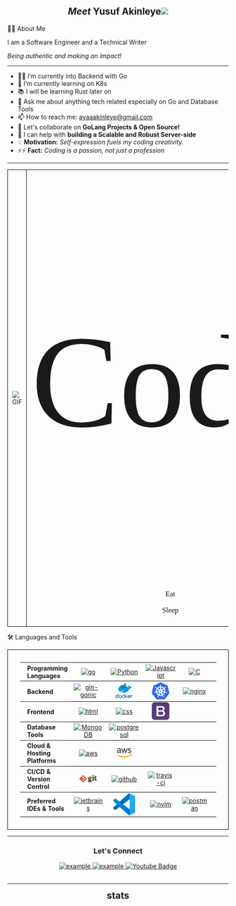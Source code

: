 <!DOCTYPE html>
<html>

<head>
  <meta charset="UTF-8">
</head>

<body>
  <h2 align="center"><em>Meet</em> Yusuf Akinleye<img width="30px"
      src="https://raw.githubusercontent.com/iampavangandhi/iampavangandhi/master/gifs/Hi.gif"></h2>
      
  :man_technologist: About Me
  <div align="left">
    <p font-size="20px">I am a Software Engineer and a Technical Writer </p>
    <p><em>Being authentic and making an impact!</em></p>
  </div>
  <hr>
  <ul text-align="left">
    <li>👨‍💻 I’m currently into Backend with Go</li>
    <li>🌱 I’m currently learning on K8s</li>
    <li>📚 I will be learning Rust later on</li>
    <li>💬 Ask me about anything tech related especially on Go and Database Tools</li>
    <li>📫 How to reach me: <a href="mailto:ayaaakinleye@gmail.com">ayaaakinleye@gmail.com</a></li>
    <li>👯 Let's collaborate on <b>GoLang Projects & Open Source!</b></li>
    <li>🤝 I can help with <b>building a Scalable and Robust Server-side</b></li>
    <li>💡 <b>Motivation:</b> <em>Self-expression fuels my coding creativity.</em></li>
    <li>⚡⚡ <b>Fact:</b><em> Coding is a passion, not just a profession</em></li>
  </ul>
  <hr>
  <table style="margin: 0 auto;border-collapse: collapse;">
    <tr>
      <td style="	text-align: center;width: 50%;padding: 10px; border: 1px solid black;"><img
          src="https://media.giphy.com/media/Ah3zHH7hvsSB2/giphy.gif" alt="GIF"></td>
      <td style="text-align: center;width: 70%;padding: 10px;border: 1px solid black;font-family: 'Dancing Script', cursive;
  font-size: larger;">
        <p style="font-size:300px;">Code</p>
        <p>Eat</p>
        <p>Sleep</p>
      </td>
    </tr>
  </table>
  <link href="https://fonts.googleapis.com/css2?family=Dancing+Script&display=swap" rel="stylesheet">


:hammer_and_wrench: Languages and Tools
<table style=" border: 1px solid black; padding:2em 2em; border-collapse: collapse">
    <tr style="border-bottom: 1px solid black;" align="center">
    </tr>
    <tr style="border-bottom: 1px solid black;" align="center">
      <th align="left" style="padding-left: 1rem;">Programming Languages</th>
      <td><a href="https://go.dev/" target="blank">
          <img src="https://upload.wikimedia.org/wikipedia/commons/0/05/Go_Logo_Blue.svg" alt="go" height="40">
        </a></td>
      <td><a href="https://www.python.org/" target="blank">
          <img src="https://www.python.org/static/community_logos/python-logo-master-v3-TM.png" alt="Python"
            height="40">
        </a></td>
      <td><a href="https://www.ecma-international.org/publications-and-standards/standards/ecma-262/" target="blank">
          <img src="https://upload.wikimedia.org/wikipedia/commons/9/99/Unofficial_JavaScript_logo_2.svg"
            alt="Javascript" height="40">
        </a></td>
      <td><a href="https://www.iso.org/standard/74528.html" target="blank">
          <img src="https://cdn.iconscout.com/icon/free/png-512/c-programming-569564.png" alt="C" height="40">
        </a></td>
    </tr>
    <tr style="border-bottom: 1px solid black;" align="center">
      <th align="left" style="padding-left: 1rem;">Backend</th>
      <td><a href="https://gin-gonic.com/" target="blank">
          <img src="https://avatars.githubusercontent.com/u/7894478?s=200&v=4" alt="gin-gonic" height="40"
            style="vertical-align:top">
        </a></td>
      <td> <a href="https://www.docker.com/" target="blank">
          <img
            src="https://raw.githubusercontent.com/github/explore/80688e429a7d4ef2fca1e82350fe8e3517d3494d/topics/docker/docker.png"
            alt="cpp" height="40" style="vertical-align:top"></td>
      <td> <a href="https://kubernetes.io/" target="blank">
          <img
            src="https://raw.githubusercontent.com/github/explore/80688e429a7d4ef2fca1e82350fe8e3517d3494d/topics/kubernetes/kubernetes.png"
            alt="cpp" height="40" style="vertical-align:top">
        </a></td>
      <td> <a href="https://nginx.org/" target="blank">
          <img src="https://avatars.githubusercontent.com/u/1412239?s=200&v=4" alt="nginx" height="40"
            style="vertical-align:top">
        </a></td>
    </tr>
    <tr style="border-bottom: 1px solid black;" align="center">
      <th align="left" style="padding-left: 1rem;">Frontend</th>
      <td> <a href="https://www.w3schools.com/html/" target="blank">
          <img src="https://www.w3.org/html/logo/downloads/HTML5_Logo_512.png" alt="html" height="40">
        </a></td>
      <td><a href="https://www.w3schools.com/css/" target="blank">
          <img src="https://upload.wikimedia.org/wikipedia/commons/d/d5/CSS3_logo_and_wordmark.svg" alt="css"
            height="40">
        </a></td>
      <td><a href="https://getbootstrap.com/" target="blank">
          <img
            src="https://raw.githubusercontent.com/github/explore/80688e429a7d4ef2fca1e82350fe8e3517d3494d/topics/bootstrap/bootstrap.png"
            alt="bootstrap" alt="bootstrap" height="40" style="vertical-align:top" />
        </a></td>
    </tr>
    <tr style="border-bottom: 1px solid black;" align="center">
      <th align="left" style="padding-left: 1rem;">Database Tools</th>
      <td> <a href="https://www.mongodb.com/" target="blank">
          <img src="https://avatars.githubusercontent.com/u/45120?s=200&v=4" alt="MongoDB" height="40"
            style="vertical-align:top">
        </a></td>
      <td> <a href="https://www.postgresql.org/" target="blank">
          <img src="https://avatars.githubusercontent.com/u/177543?s=200&v=4" alt="postgresql" height="40"
            style="vertical-align:top">
        </a></td>
    </tr>
    <tr style="border-bottom: 1px solid black;" align="center">
      <th align="left" style="padding-left: 1rem;">Cloud & Hosting Platforms</th>
      <td> <a href="https://render.com/" target="blank">
          <img
            src="https://imgs.search.brave.com/KAQiCDcWu9GXVw4y1XDvqZCB7v8njCAjr9VHRLw_0ck/rs:fit:200:200:1/g:ce/aHR0cHM6Ly9yZXMu/Y2xvdWRpbmFyeS5j/b20vY3J1bmNoYmFz/ZS1wcm9kdWN0aW9u/L2ltYWdlL3VwbG9h/ZC9jX2xwYWQsaF8y/NTYsd18yNTYsZl9h/dXRvLHFfYXV0bzpl/Y28sZHByXzEvajh6/MDJzc3RlZWE0emox/azFueXo"
            alt="aws" height="40" style="vertical-align:top">
        </a></td>
      <td><a href="https://aws.amazon.com/" target="blank">
          <img
            src="https://raw.githubusercontent.com/github/explore/fbceb94436312b6dacde68d122a5b9c7d11f9524/topics/aws/aws.png"
            alt="aws" height="40" style="vertical-align:top">
        </a></td>
    </tr>
    <tr style="border-bottom: 1px solid black;" align="center">
      <th align="left" style="padding-left: 1rem;">CI/CD & Version Control</th>
      <td> <a href="https://git-scm.com" target="blank">
          <img
            src="https://raw.githubusercontent.com/github/explore/80688e429a7d4ef2fca1e82350fe8e3517d3494d/topics/git/git.png"
            alt="git" height="40" style="vertical-align:top; margin:5px" />
        </a></td>
      <td><a href="https://github.com/dev-ayaa" target="blank">
          <img src="https://github.githubassets.com/images/modules/logos_page/GitHub-Mark.png" alt="github" height="40"
            style="vertical-align:top; margin:5px" />
        </a></td>
      <td> <a href="https://www.travis-ci.com/" target="blank">
          <img src="https://www.travis-ci.com/wp-content/uploads/2022/09/Logo.png" alt="travis-ci" height="40"
            style="vertical-align:top; margin:5px" />
        </a></td>
    </tr>
    <tr style=" border-bottom: 1px solid black;" align="center">
      <th align="left" style="padding-left: 1rem;">Preferred IDEs & Tools</th>
      <td> <a href="https://www.jetbrains.com/" target="blank">
          <img src="https://www.logo.wine/a/logo/JetBrains/JetBrains-Logo.wine.svg" alt="jetbrains" height="50"
            style="vertical-align:top" />
        </a></td>
      <td> <a href="https://code.visualstudio.com/" target="blank">
          <img
            src="https://raw.githubusercontent.com/github/explore/80688e429a7d4ef2fca1e82350fe8e3517d3494d/topics/visual-studio-code/visual-studio-code.png"
            alt="VS Code" height="50" style="vertical-align:top">
        </a></td>
      <td> <a href="http://neovim.io/" target="blank">
          <img src="https://avatars.githubusercontent.com/u/6471485?s=200&v=4" alt="nvim" height="50"
            style="vertical-align:top" />
        </a></td>
      <td> <a href="https://postman.com" target="blank">
          <img src="https://www.vectorlogo.zone/logos/getpostman/getpostman-ar21.svg" alt="postman" height="50"
            style="vertical-align:top" />
        </a></td>
      <td> <a href="https://ubuntu.com/" target="blank">
          <img
            src="https://raw.githubusercontent.com/github/explore/80688e429a7d4ef2fca1e82350fe8e3517d3494d/topics/ubuntu/ubuntu.png"
            alt="ubuntu" height="50" style="vertical-align:top" />
        </a></td>
    </tr>
  </table>
  <hr>
  <h3 align="center">Let's Connect</h3>
  <div style="margin-top:10px" align="center">
    <div>
      <a href="https://linkedin.com/in/yusuf-akinleye" target="_blank">
        <img src="https://img.shields.io/badge/Linked%20In-0A66C2.svg?style=for-the-badge&logo=linkedin&logoColor=white"
          alt="example" />
      </a>
      <a href="https://twitter.com/akindotdev" target="_blank">
        <img src="https://img.shields.io/badge/Twitter-1DA1F2.svg?style=for-the-badge&logo=twitter&logoColor=white"
          alt="example" />
      </a>
    <a href="https://wa.me/+2349068849124">
    <img src="https://img.shields.io/badge/Whatsapp-green?style=for-the-badge&logo=whatsapp&logoColor=white" alt="Youtube Badge"/>
  </a>
      <div align="center">
  <img src="https://komarev.com/ghpvc/?username=dev-ayaa&style=flat-square&color=green" alt=""/>
</div>
    </div>
  </div>
  <hr>
  <div align="center">
    <h2 align="center" style="margin: 5px 5px;">stats</h2>
    <p><a href="https://github.com/dev-ayaa"><img src="https://github-readme-stats.vercel.app/api?username=dev-ayaa&show_icons=true&theme=tokyonight&hide_border=true&locale=en" alt=""></a>
      <a href="https://github.com/dev-ayaa"><img src="https://github-readme-streak-stats.herokuapp.com/?user=dev-ayaa&theme=material-palenight" alt=""</a></p>
  </div>
</body>

</html>
